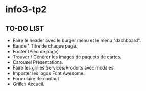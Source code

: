 # info3-tp2

## TO-DO LIST

- Faire le header avec le burger menu et le menu "dashboard".
- Bande 1 Titre de chaque page.
- Footer (Pied de page)
- Trouver / Générer les images de paquets de cartes.
- Carousel Présentations.
- Faire les grilles Services/Produits avec modales.
- Importer les logos Font Awesome.
- Formulaire de contact
- Grilles Accueil.
